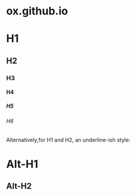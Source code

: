 # ox.github.io

# H1
## H2
### H3
#### H4
##### H5
###### H6

Alternatively,for H1 and H2, an underline-ish style:

Alt-H1
=====

Alt-H2
-----
